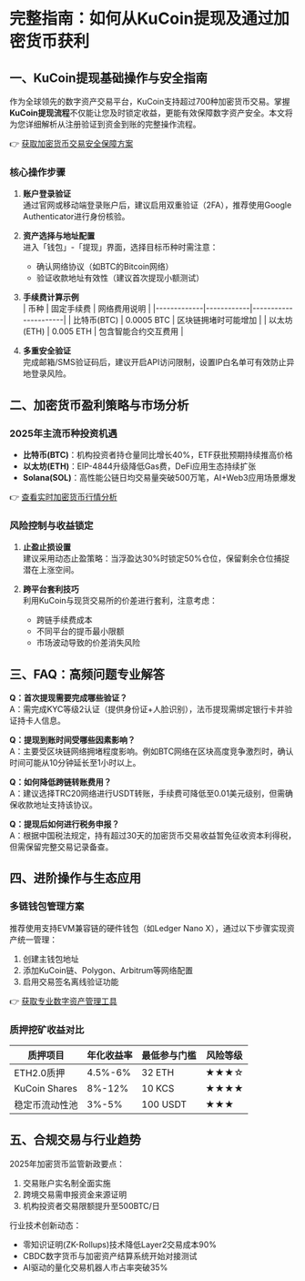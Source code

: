 # 完整指南：如何从KuCoin提现及通过加密货币获利

## 一、KuCoin提现基础操作与安全指南

作为全球领先的数字资产交易平台，KuCoin支持超过700种加密货币交易。掌握**KuCoin提现流程**不仅能让您及时锁定收益，更能有效保障数字资产安全。本文将为您详细解析从注册验证到资金到账的完整操作流程。

👉 [获取加密货币交易安全保障方案](https://bit.ly/okx_welcome)

### 核心操作步骤
1. **账户登录验证**  
   通过官网或移动端登录账户后，建议启用双重验证（2FA），推荐使用Google Authenticator进行身份核验。

2. **资产选择与地址配置**  
   进入「钱包」-「提现」界面，选择目标币种时需注意：
   - 确认网络协议（如BTC的Bitcoin网络）
   - 验证收款地址有效性（建议首次提现小额测试）

3. **手续费计算示例**  
   | 币种        | 固定手续费 | 网络费用说明         |
   |-------------|------------|----------------------|
   | 比特币(BTC) | 0.0005 BTC | 区块链拥堵时可能增加 |
   | 以太坊(ETH) | 0.005 ETH  | 包含智能合约交互费用 |

4. **多重安全验证**  
   完成邮箱/SMS验证码后，建议开启API访问限制，设置IP白名单可有效防止异地登录风险。

## 二、加密货币盈利策略与市场分析

### 2025年主流币种投资机遇
- **比特币(BTC)**：机构投资者持仓量同比增长40%，ETF获批预期持续推高价格
- **以太坊(ETH)**：EIP-4844升级降低Gas费，DeFi应用生态持续扩张
- **Solana(SOL)**：高性能公链日均交易量突破500万笔，AI+Web3应用场景爆发

👉 [查看实时加密货币行情分析](https://bit.ly/okx_welcome)

### 风险控制与收益锁定
1. **止盈止损设置**  
   建议采用动态止盈策略：当浮盈达30%时锁定50%仓位，保留剩余仓位捕捉潜在上涨空间。

2. **跨平台套利技巧**  
   利用KuCoin与现货交易所的价差进行套利，注意考虑：
   - 跨链手续费成本
   - 不同平台的提币最小限额
   - 市场波动导致的价差消失风险

## 三、FAQ：高频问题专业解答

**Q：首次提现需要完成哪些验证？**  
A：需完成KYC等级2认证（提供身份证+人脸识别），法币提现需绑定银行卡并验证持卡人信息。

**Q：提现到账时间受哪些因素影响？**  
A：主要受区块链网络拥堵程度影响。例如BTC网络在区块高度竞争激烈时，确认时间可能从10分钟延长至1小时以上。

**Q：如何降低跨链转账费用？**  
A：建议选择TRC20网络进行USDT转账，手续费可降低至0.01美元级别，但需确保收款地址支持该协议。

**Q：提现后如何进行税务申报？**  
A：根据中国税法规定，持有超过30天的加密货币交易收益暂免征收资本利得税，但需保留完整交易记录备查。

## 四、进阶操作与生态应用

### 多链钱包管理方案
推荐使用支持EVM兼容链的硬件钱包（如Ledger Nano X），通过以下步骤实现资产统一管理：
1. 创建主钱包地址
2. 添加KuCoin链、Polygon、Arbitrum等网络配置
3. 启用交易签名离线验证功能

👉 [获取专业数字资产管理工具](https://bit.ly/okx_welcome)

### 质押挖矿收益对比
| 质押项目       | 年化收益率 | 最低参与门槛 | 风险等级 |
|----------------|------------|--------------|----------|
| ETH2.0质押     | 4.5%-6%    | 32 ETH       | ★★★☆     |
| KuCoin Shares  | 8%-12%     | 10 KCS       | ★★★★     |
| 稳定币流动性池 | 3%-5%      | 100 USDT     | ★★★      |

## 五、合规交易与行业趋势

2025年加密货币监管新政要点：
1. 交易账户实名制全面实施
2. 跨境交易需申报资金来源证明
3. 机构投资者交易限额提升至500BTC/日

行业技术创新动态：
- 零知识证明(ZK-Rollups)技术降低Layer2交易成本90%
- CBDC数字货币与加密资产结算系统开始对接测试
- AI驱动的量化交易机器人市占率突破35%
